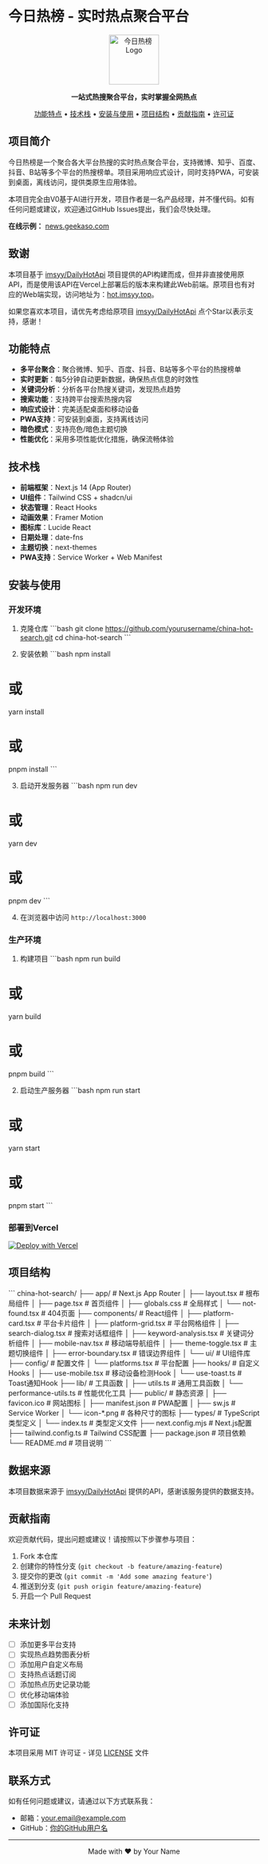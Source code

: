 # 今日热榜 - 实时热点聚合平台

<p align="center">
  <img src="public/icon-192.png" alt="今日热榜 Logo" width="100" height="100">
</p>

<p align="center">
  <strong>一站式热搜聚合平台，实时掌握全网热点</strong>
</p>

<p align="center">
  <a href="#功能特点">功能特点</a> •
  <a href="#技术栈">技术栈</a> •
  <a href="#安装与使用">安装与使用</a> •
  <a href="#项目结构">项目结构</a> •
  <a href="#贡献指南">贡献指南</a> •
  <a href="#许可证">许可证</a>
</p>

## 项目简介

今日热榜是一个聚合各大平台热搜的实时热点聚合平台，支持微博、知乎、百度、抖音、B站等多个平台的热搜榜单。项目采用响应式设计，同时支持PWA，可安装到桌面，离线访问，提供类原生应用体验。

本项目完全由V0基于AI进行开发，项目作者是一名产品经理，并不懂代码。如有任何问题或建议，欢迎通过GitHub Issues提出，我们会尽快处理。

**在线示例：** [news.geekaso.com](https://news.geekaso.com)

## 致谢

本项目基于 [imsyy/DailyHotApi](https://github.com/imsyy/DailyHotApi) 项目提供的API构建而成，但并非直接使用原API，而是使用该API在Vercel上部署后的版本来构建此Web前端。原项目也有对应的Web端实现，访问地址为：[hot.imsyy.top](https://hot.imsyy.top/#/)。

如果您喜欢本项目，请优先考虑给原项目 [imsyy/DailyHotApi](https://github.com/imsyy/DailyHotApi) 点个Star以表示支持，感谢！

## 功能特点

- **多平台聚合**：聚合微博、知乎、百度、抖音、B站等多个平台的热搜榜单
- **实时更新**：每5分钟自动更新数据，确保热点信息的时效性
- **关键词分析**：分析各平台热搜关键词，发现热点趋势
- **搜索功能**：支持跨平台搜索热搜内容
- **响应式设计**：完美适配桌面和移动设备
- **PWA支持**：可安装到桌面，支持离线访问
- **暗色模式**：支持亮色/暗色主题切换
- **性能优化**：采用多项性能优化措施，确保流畅体验

## 技术栈

- **前端框架**：Next.js 14 (App Router)
- **UI组件**：Tailwind CSS + shadcn/ui
- **状态管理**：React Hooks
- **动画效果**：Framer Motion
- **图标库**：Lucide React
- **日期处理**：date-fns
- **主题切换**：next-themes
- **PWA支持**：Service Worker + Web Manifest

## 安装与使用

### 开发环境

1. 克隆仓库
\`\`\`bash
git clone https://github.com/yourusername/china-hot-search.git
cd china-hot-search
\`\`\`

2. 安装依赖
\`\`\`bash
npm install
# 或
yarn install
# 或
pnpm install
\`\`\`

3. 启动开发服务器
\`\`\`bash
npm run dev
# 或
yarn dev
# 或
pnpm dev
\`\`\`

4. 在浏览器中访问 `http://localhost:3000`

### 生产环境

1. 构建项目
\`\`\`bash
npm run build
# 或
yarn build
# 或
pnpm build
\`\`\`

2. 启动生产服务器
\`\`\`bash
npm run start
# 或
yarn start
# 或
pnpm start
\`\`\`

### 部署到Vercel

[![Deploy with Vercel](https://vercel.com/button)](https://vercel.com/new/clone?repository-url=https%3A%2F%2Fgithub.com%2Fyourusername%2Fchina-hot-search)

## 项目结构

\`\`\`
china-hot-search/
├── app/                    # Next.js App Router
│   ├── layout.tsx          # 根布局组件
│   ├── page.tsx            # 首页组件
│   ├── globals.css         # 全局样式
│   └── not-found.tsx       # 404页面
├── components/             # React组件
│   ├── platform-card.tsx   # 平台卡片组件
│   ├── platform-grid.tsx   # 平台网格组件
│   ├── search-dialog.tsx   # 搜索对话框组件
│   ├── keyword-analysis.tsx # 关键词分析组件
│   ├── mobile-nav.tsx      # 移动端导航组件
│   ├── theme-toggle.tsx    # 主题切换组件
│   ├── error-boundary.tsx  # 错误边界组件
│   └── ui/                 # UI组件库
├── config/                 # 配置文件
│   └── platforms.tsx       # 平台配置
├── hooks/                  # 自定义Hooks
│   ├── use-mobile.tsx      # 移动设备检测Hook
│   └── use-toast.ts        # Toast通知Hook
├── lib/                    # 工具函数
│   ├── utils.ts            # 通用工具函数
│   └── performance-utils.ts # 性能优化工具
├── public/                 # 静态资源
│   ├── favicon.ico         # 网站图标
│   ├── manifest.json       # PWA配置
│   ├── sw.js               # Service Worker
│   └── icon-*.png          # 各种尺寸的图标
├── types/                  # TypeScript类型定义
│   └── index.ts            # 类型定义文件
├── next.config.mjs         # Next.js配置
├── tailwind.config.ts      # Tailwind CSS配置
├── package.json            # 项目依赖
└── README.md               # 项目说明
\`\`\`

## 数据来源

本项目数据来源于 [imsyy/DailyHotApi](https://github.com/imsyy/DailyHotApi) 提供的API，感谢该服务提供的数据支持。

## 贡献指南

欢迎贡献代码，提出问题或建议！请按照以下步骤参与项目：

1. Fork 本仓库
2. 创建你的特性分支 (`git checkout -b feature/amazing-feature`)
3. 提交你的更改 (`git commit -m 'Add some amazing feature'`)
4. 推送到分支 (`git push origin feature/amazing-feature`)
5. 开启一个 Pull Request

## 未来计划

- [ ] 添加更多平台支持
- [ ] 实现热点趋势图表分析
- [ ] 添加用户自定义布局
- [ ] 支持热点话题订阅
- [ ] 添加热点历史记录功能
- [ ] 优化移动端体验
- [ ] 添加国际化支持

## 许可证

本项目采用 MIT 许可证 - 详见 [LICENSE](LICENSE) 文件

## 联系方式

如有任何问题或建议，请通过以下方式联系我：

- 邮箱：your.email@example.com
- GitHub：[你的GitHub用户名](https://github.com/yourusername)

---

<p align="center">
  Made with ❤️ by Your Name
</p>
